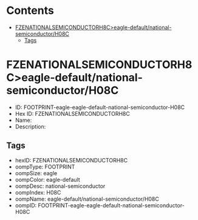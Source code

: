 



Contents
========

* [FZENATIONALSEMICONDUCTORH8C>eagle-default/national-semiconductor/H08C](#fzenationalsemiconductorh8ceagle-defaultnational-semiconductorh08c)
	* [Tags](#tags)

# FZENATIONALSEMICONDUCTORH8C>eagle-default/national-semiconductor/H08C

- ID: FOOTPRINT-eagle-eagle-default-national-semiconductor-H08C
- Hex ID: FZENATIONALSEMICONDUCTORH8C
- Name: 
- Description: 

## Tags

- hexID: FZENATIONALSEMICONDUCTORH8C
- oompType: FOOTPRINT
- oompSize: eagle
- oompColor: eagle-default
- oompDesc: national-semiconductor
- oompIndex: H08C
- oompName: eagle-default/national-semiconductor/H08C
- oompID: FOOTPRINT-eagle-eagle-default-national-semiconductor-H08C
